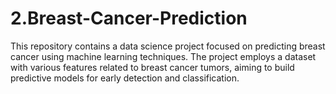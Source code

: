 # 2.Breast-Cancer-Prediction
This repository contains a data science project focused on predicting breast cancer using machine learning techniques. The project employs a dataset with various features related to breast cancer tumors, aiming to build predictive models for early detection and classification.
